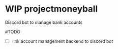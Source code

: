 # WIP projectmoneyball
Discord bot to manage bank accounts

#TODO
- [ ] link account management backend to discord bot

